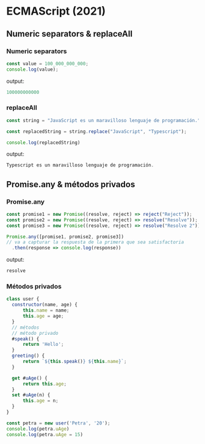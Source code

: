 # ECMAScript (2021)

## Numeric separators & replaceAll

### Numeric separators

```javascript
const value = 100_000_000_000;
console.log(value);
```

output:

```javascript
100000000000
```

### replaceAll

```javascript
const string = "JavaScript es un maravilloso lenguaje de programación.";

const replacedString = string.replace("JavaScript", "Typescript");

console.log(replacedString)
```

output:

```javascript
Typescript es un maravilloso lenguaje de programación.
```

## Promise.any & métodos privados

### Promise.any

```javascript
const promise1 = new Promise((resolve, reject) => reject("Reject"));
const promise2 = new Promise((resolve, reject) => resolve("Resolve"));
const promise3 = new Promise((resolve, reject) => resolve("Resolve 2"))

Promise.any([promise1, promise2, promise3])
// va a capturar la respuesta de la primera que sea satisfactoria
  .then(response => console.log(response))
```

output:

```javascript
resolve
```

### Métodos privados

```javascript
class user {
  constructor(name, age) {
      this.name = name;
      this.age = age;
  }
  // métodos
  // método privado
  #speak() {
      return 'Hello';
  }
  greeting() {
      return `${this.speak()} ${this.name}`;
  }

  get #uAge() {
      return this.age;
  }
  set #uAge(n) {
      this.age = n;
  }
}

const petra = new user('Petra', '20');
console.log(petra.uAge)
console.log(petra.uAge = 15)
```
